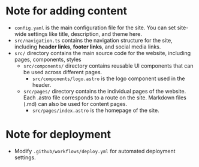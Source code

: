 # Note for adding content
- `config.yaml` is the main configuration file for the site. You can set site-wide settings like title, description, and theme here.
- `src/navigation.ts` contains the navigation structure for the site, including **header links**, **footer links**, and social media links.
- `src/` directory contains the main source code for the website, including pages, components, styles
  - `src/components/` directory contains reusable UI components that can be used across different pages.
    - `src/components/logo.astro` is the logo component used in the header. 
  - `src/pages/` directory contains the individual pages of the website. Each .astro file corresponds to a route on the site. Markdown files (.md) can also be used for content pages.
    - `src/pages/index.astro` is the homepage of the site.

# Note for deployment
- Modify `.github/workflows/deploy.yml` for automated deployment settings.